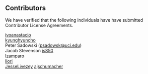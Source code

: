 Contributors
------------
We have verified that the following individuals have have submitted 
Contributor License Agreements.

[ivoanastacio](https://github.com/HIPS/Spearmint/pull/4)  
[kyunghyuncho](https://github.com/HIPS/Spearmint/pull/5)  
Peter Sadowski (psadowsk@uci.edu)  
Jacob Stevenson [js850](https://github.com/HIPS/Spearmint/pull/7)  
[lzamparo](https://github.com/HIPS/Spearmint/pull/9)  
[liori](https://github.com/HIPS/Spearmint/pull/13)  
[JesseLivezey](https://github.com/HIPS/Spearmint/pull/16)
[ajschumacher](https://github.com/HIPS/Spearmint/pull/40)
